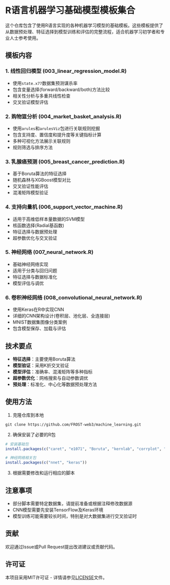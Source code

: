# R语言机器学习基础模型模板集合

这个仓库包含了使用R语言实现的各种机器学习模型的基础模板。这些模板提供了从数据预处理、特征选择到模型训练和评估的完整流程，适合机器学习初学者和专业人士参考使用。

## 模板内容

### 1. 线性回归模型 (003_linear_regression_model.R)
- 使用`state.x77`数据集预测谋杀率
- 包含变量选择(forward/backward/both)方法比较
- 相关性分析与多重共线性检查
- 交叉验证模型评估

### 2. 购物篮分析 (004_market_basket_analysis.R)
- 使用`arules`和`arulesViz`包进行关联规则挖掘
- 包含支持度、置信度和提升度等关键指标计算
- 多种可视化方法展示关联规则
- 规则筛选与排序方法

### 3. 乳腺癌预测 (005_breast_cancer_prediction.R)
- 基于Boruta算法的特征选择
- 随机森林与XGBoost模型对比
- 交叉验证性能评估
- 混淆矩阵模型验证

### 4. 支持向量机 (006_support_vector_machine.R)
- 适用于高维低样本量数据的SVM模型
- 核函数选择(Radial基函数)
- 特征选择与数据预处理
- 超参数优化与交叉验证

### 5. 神经网络 (007_neural_network.R)
- 基础神经网络实现
- 适用于分类与回归问题
- 特征选择与数据标准化
- 模型评估与调优

### 6. 卷积神经网络 (008_convolutional_neural_network.R)
- 使用Keras在R中实现CNN
- 详细的CNN架构设计(卷积层、池化层、全连接层)
- MNIST数据集图像分类案例
- 包含模型保存、加载与评估

## 技术要点

- **特征选择**：主要使用Boruta算法
- **模型验证**：采用K折交叉验证
- **模型评估**：准确率、混淆矩阵等多种指标
- **超参数优化**：网格搜索与自动参数调优
- **预处理**：标准化、中心化等数据预处理方法

## 使用方法

1. 克隆仓库到本地
```
git clone https://github.com/FROST-web3/machine_learning.git
```

2. 确保安装了必要的R包
```R
# 安装基础包
install.packages(c("caret", "e1071", "Boruta", "kernlab", "corrplot", "arules", "arulesViz"))

# 神经网络相关包
install.packages(c("nnet", "keras"))
```

3. 根据需要修改和运行相应的脚本

## 注意事项

- 部分脚本需要特定数据集，请提前准备或根据注释修改数据源
- CNN模型需要先安装TensorFlow及Keras环境
- 模型训练可能需要较长时间，特别是对大数据集进行交叉验证时

## 贡献

欢迎通过Issue或Pull Request提出改进建议或贡献代码。

## 许可证

本项目采用MIT许可证 - 详情请参见[LICENSE](LICENSE)文件。
